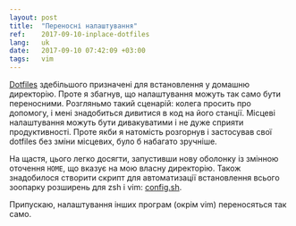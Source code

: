```yaml
---
layout: post
title:  "Переносні налаштування"
ref:    2017-09-10-inplace-dotfiles
lang:   uk
date:   2017-09-10 07:42:09 +03:00
tags:   vim
---
```


[Dotfiles](https://github.com/sakhnik/dotfiles) здебільшого призначені для
встановлення у домашню директорію. Проте я збагнув, що налаштування можуть так
само бути переносними. Розгляньмо такий сценарій: колега просить про допомогу,
і мені знадобиться дивитися в код на його станції. Місцеві налаштування можуть
бути дивакуватими і не дуже сприяти продуктивності. Проте якби я натомість
розгорнув і застосував свої dotfiles без зміни місцевих, було б набагато
зручніше.

На щастя, цього легко досягти, запустивши нову оболонку із змінною оточення
`HOME`, що вказує на мою власну директорію. Також знадобилося створити скрипт
для автоматизації встановлення всього зоопарку розширень для zsh і vim:
[config.sh](https://github.com/sakhnik/dotfiles/blob/4783ec9468554cfb473c257cd0824f566b8b6e8d/config.sh).

<script type="text/javascript" src="https://asciinema.org/a/SqDcy6d1NUBWF6YUuN5vpA3UL.js" id="asciicast-SqDcy6d1NUBWF6YUuN5vpA3UL" async></script>

Припускаю, налаштування інших програм (окрім vim) переносяться так само.
